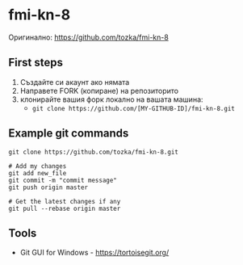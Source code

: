 # fmi-kn-8

Оригинално: https://github.com/tozka/fmi-kn-8 

## First steps
1. Създайте си акаунт ако нямата
2. Направете FORK (копиране) на репозиторито
3. клонирайте вашия форк локално на вашата машина:
   - `git clone https://github.com/[MY-GITHUB-ID]/fmi-kn-8.git`

## Example git commands
```
git clone https://github.com/tozka/fmi-kn-8.git

# Add my changes 
git add new_file
git commit -m "commit message"
git push origin master

# Get the latest changes if any 
git pull --rebase origin master

```



## Tools

- Git GUI for Windows - https://tortoisegit.org/ 

